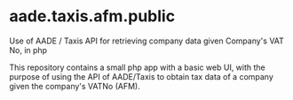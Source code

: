 # aade.taxis.afm.public
Use of AADE / Taxis API for retrieving company data given Company's VAT No, in php

This repository contains a small php app with a basic web UI, with the purpose of using the API of AADE/Taxis to obtain tax data of a company given the company's VATNo (AFM).
